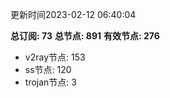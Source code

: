 更新时间2023-02-12 06:40:04

**总订阅: 73**
**总节点: 891**
**有效节点: 276**
- v2ray节点: 153
- ss节点: 120
- trojan节点: 3
